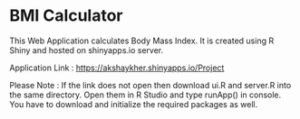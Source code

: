 # BMI Calculator

This Web Application calculates Body Mass Index. It is created using R Shiny and hosted on shinyapps.io server. 

Application Link : https://akshaykher.shinyapps.io/Project

Please Note : If the link does not open then download ui.R and server.R into the same directory. Open them in R Studio and type runApp() in console. You have to download and initialize the required packages as well. 
